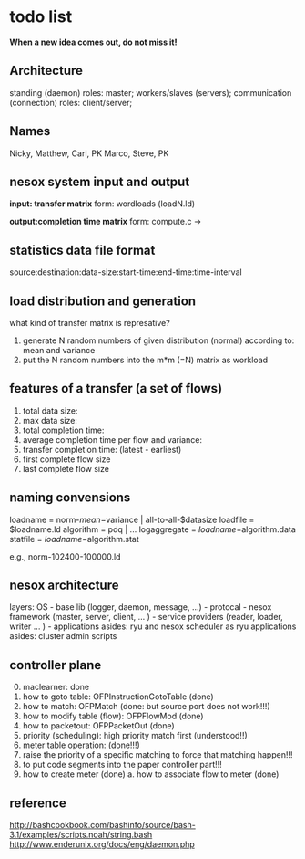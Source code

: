 todo list
=========

**When a new idea comes out, do not miss it!**

Architecture
------------

standing (daemon) roles: master; workers/slaves (servers);
communication (connection) roles: client/server;

Names
-----
Nicky, Matthew, Carl, PK
Marco, Steve, PK

nesox system input and output
-----------------------------
**input: transfer matrix**
form: wordloads (loadN.ld)

**output:completion time matrix**
form: compute.c ->


statistics data file format
---------------------------
source:destination:data-size:start-time:end-time:time-interval


load distribution and generation
--------------------------------
what kind of transfer matrix is represative?
1. generate N random numbers of given distribution (normal) according to: mean and variance
2. put the N random numbers into the m*m (=N) matrix as workload


features of a transfer (a set of flows)
---------------------------------------
1. total data size:
2.   max data size:
3. total completion time:
4. average completion time per flow and variance:
5. transfer completion time: (latest - earliest)
6. first complete flow size
8. last complete flow size

naming convensions
------------------
loadname = norm-$mean-$variance | all-to-all-$datasize
loadfile = $loadname.ld
algorithm = pdq | ...
logaggregate = $loadname-$algorithm.data
statfile = $loadname-$algorithm.stat

e.g., norm-102400-100000.ld

nesox architecture
------------------
layers: OS - base lib (logger, daemon, message, ...) - protocal - nesox framework (master, server, client, ... ) - service providers (reader, loader, writer ... ) - applications
asides: ryu and nesox scheduler as ryu applications
asides: cluster admin scripts


controller plane
----------------
0. maclearner: done
1. how to goto table: OFPInstructionGotoTable (done)
2. how to match: OFPMatch (done: but source port does not work!!!)
3. how to modify table (flow): OFPFlowMod (done)
4. how to packetout: OFPPacketOut (done)
5. priority (scheduling): high priority match first (understood!!)
6. meter table operation: (done!!!)
7. raise the priority of a specific matching to force that matching happen!!!
8. to put code segments into the paper controller part!!!
9. how to create meter (done)
a. how to associate flow to meter (done)


reference
---------
http://bashcookbook.com/bashinfo/source/bash-3.1/examples/scripts.noah/string.bash
http://www.enderunix.org/docs/eng/daemon.php
